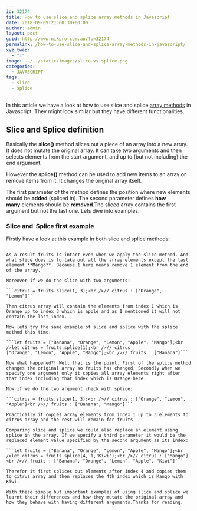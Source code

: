 ```yaml
---
id: 32174
title: How to use slice and splice array methods in Javascript
date: 2018-09-09T21:00:30+00:00
author: admin
layout: post
guid: http://www.nikpro.com.au/?p=32174
permalink: /how-to-use-slice-and-splice-array-methods-in-javascript/
xyz_twap:
  - "1"
image: ../../static/images/slice-vs-splice.png
categories:
  - JAVASCRIPT
tags:
  - slice
  - splice
---
```

In this article we have a look at how to use slice and splice [array methods](http://www.nikpro.com.au/some-method-in-javascript-explained-with-examples/) in Javascript. They might look similar but they have different functionalities.

## Slice and Splice definition

Basically the **slice()** method slices out a piece of an array into a new array. It does not mutate the original array. It can take two arguments and then selects elements from the start argument, and up to (but not including) the end argument.

However the **splice()** method can be used to add new items to an array or remove items from it. It changes the original array itself. 

The first parameter of the method defines the position where new elements should be **added** (spliced in). The second parameter defines **how many** elements should be **removed**.The sliced array contains the first argument but not the last one. Lets dive into examples.

### Slice and  Splice first example

Firstly have a look at this example in both slice and splice methods:

```let fruits = ["Banana", "Orange", "Lemon", "Apple", "Mango"];<br />let citrus = fruits.slice(1);<br />// fruits : ["Banana", "Orange", "Lemon", "Apple", "Mango"];<br />// citrus : ["Banana", "Orange", "Lemon", "Apple"]<br /></pre>

As a result fruits is intact even when we apply the slice method. And what slice does is to take out all the array elements except the last element **Mango**. Because 1 here means remove 1 element from the end of the array.

Moreover if we do the slice with two arguments:

```citrus = fruits.slice(1, 3);<br />// citrus : ["Orange", "Lemon"]```

Then citrus array will contain the elements from index 1 which is Orange up to index 3 which is apple and as I mentioned it will not contain the last index.

Now lets try the same example of slice and splice with the splice method this time.

```let fruits = ["Banana", "Orange", "Lemon", "Apple", "Mango"];<br />let citrus = fruits.splice(1);<br />// citrus : ["Orange", "Lemon", "Apple", "Mango"];<br />// fruits : ["Banana"]```

Now what happened?! Well that is the point. First of the splice method changes the original array so fruits has changed. Secondly when we specify one argument only it copies all array elements right after that index including that index which is Orange here.

Now if we do the two argument check with splice:

```citrus = fruits.slice(1, 3);<br />// citrus : ["Orange", "Lemon", "Apple"]<br />// fruits : ["Banana", "Mango"]```

Practically it copies array elements from index 1 up to 3 elements to citrus array and the rest will remain for fruits.

Comparing slice and splice we could also replace an element using splice in the array. If we specify a third parameter it would be the replaced element value specified by the second argument as its index:

```let fruits = ["Banana", "Orange", "Lemon", "Apple", "Mango"];<br />let citrus = fruits.splice(4, 1,'Kiwi');<br />// citrus : ["Mango"]<br />// fruits : ["Banana", "Orange", "Lemon", "Apple", "Kiwi"]```

Therefor it first splices out elements after index 4 and copies them to citrus array and then replaces the 4th index which is Mango with Kiwi.

With these simple but important examples of using slice and splice we learnt their differences and how they mutate the original array and how they behave with having different arguments.Thanks for reading.